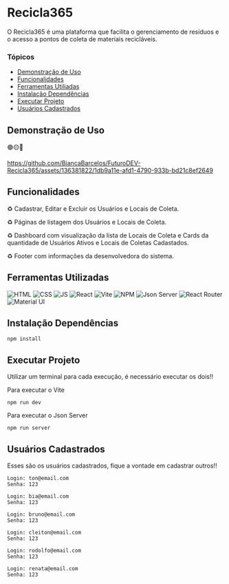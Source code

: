 # Recicla365

O Recicla365 é uma plataforma que facilita o gerenciamento de resíduos e o acesso a pontos de coleta de materiais recicláveis.

### Tópicos

* [Demonstração de Uso](https://github.com/BiancaBarcelos/FuturoDEV-Recicla365/edit/develop/README.md#demonstra%C3%A7%C3%A3o-de-uso)
* [Funcionalidades](https://github.com/BiancaBarcelos/FuturoDEV-Recicla365/edit/develop/README.md#link](https://github.com/BiancaBarcelos/FuturoDEV-Recicla365/edit/develop/README.md#funcionalidades))
* [Ferramentas Utiliadas](https://github.com/BiancaBarcelos/FuturoDEV-Recicla365/edit/develop/README.md#link](https://github.com/BiancaBarcelos/FuturoDEV-Recicla365/edit/develop/README.md#ferramentas-utilizadas))
* [Instalação Dependências](https://github.com/BiancaBarcelos/FuturoDEV-Recicla365/edit/develop/README.md#instala%C3%A7%C3%A3o-depend%C3%AAncias)
* [Executar Projeto](https://github.com/BiancaBarcelos/FuturoDEV-Recicla365/edit/develop/README.md#executar-projeto)
* [Usuários Cadastrados](https://github.com/BiancaBarcelos/FuturoDEV-Recicla365/edit/develop/README.md#usu%C3%A1rios-cadastrados-para-teste)



## Demonstração de Uso

🟢🟡🔴


https://github.com/BiancaBarcelos/FuturoDEV-Recicla365/assets/136381822/1db9a11e-afd1-4790-933b-bd21c8ef2649



## Funcionalidades

:recycle: Cadastrar, Editar e Excluir os Usuários e Locais de Coleta.

:recycle: Páginas de listagem dos Usuários e Locais de Coleta.

:recycle: Dashboard com visualização da lista de Locais de Coleta e Cards da quantidade de Usuários Ativos e Locais de Coletas Cadastados.

:recycle: Footer com informações da desenvolvedora do sistema.



## Ferramentas Utilizadas

 ![HTML](https://camo.githubusercontent.com/bfe6a48836e87b13a16f1f56f88fee428475c2ac29247992ec9b8bcc7154f881/68747470733a2f2f696d672e736869656c64732e696f2f62616467652f48544d4c352d4533344632363f7374796c653d666f722d7468652d6261646765266c6f676f3d68746d6c35266c6f676f436f6c6f723d7768697465) ![CSS](https://img.shields.io/badge/CSS3-1572B6?style=for-the-badge&logo=css3&logoColor=white) ![JS](https://camo.githubusercontent.com/84372c7d2f1a7308844360ecad82d49b3f6cbc068a0c5e31aeea6ca5344b77ba/68747470733a2f2f696d672e736869656c64732e696f2f62616467652f4a6176615363726970742d4637444631453f7374796c653d666f722d7468652d6261646765266c6f676f3d6a617661736372697074266c6f676f436f6c6f723d626c61636b) ![React](https://camo.githubusercontent.com/6c3957842901e5baa389f3bb8758c8966683333b28493013062fcab5fab645e7/68747470733a2f2f696d672e736869656c64732e696f2f62616467652f52656163742d3230323332413f7374796c653d666f722d7468652d6261646765266c6f676f3d7265616374266c6f676f436f6c6f723d363144414642) ![Vite](https://img.shields.io/badge/Vite-B73BFE?style=for-the-badge&logo=vite&logoColor=FFD62E) ![NPM](https://img.shields.io/badge/npm-CB3837?style=for-the-badge&logo=npm&logoColor=white) ![Json Server](https://img.shields.io/badge/json-5E5C5C?style=for-the-badge&logo=json&logoColor=white) ![React Router](https://camo.githubusercontent.com/ad45bc29fd15b24972f6b398c887b7cdfd9723cf0d0518ff2b118397e3b13cb0/68747470733a2f2f696d672e736869656c64732e696f2f62616467652f52656163745f526f757465722d4341343234353f7374796c653d666f722d7468652d6261646765266c6f676f3d72656163742d726f75746572266c6f676f436f6c6f723d7768697465) ![Material UI]( https://img.shields.io/badge/Material%20UI-007FFF?style=for-the-badge&logo=mui&logoColor=white)



 ## Instalação Dependências
 
```
npm install
```



 ## Executar Projeto

 Utilizar um terminal para cada execução, é necessário executar os dois!!

 Para executar o Vite
```
npm run dev
```
 Para executar o Json Server
```
npm run server
```



## Usuários Cadastrados

 Esses são os usuários cadastrados, fique a vontade em cadastrar outros!!

```
Login: ton@email.com
Senha: 123
```
```
Login: bia@email.com
Senha: 123
```
```
Login: bruno@email.com
Senha: 123
```
```
Login: cleiton@email.com
Senha: 123
```
```
Login: rodolfo@email.com
Senha: 123
```
```
Login: renata@email.com
Senha: 123
```

